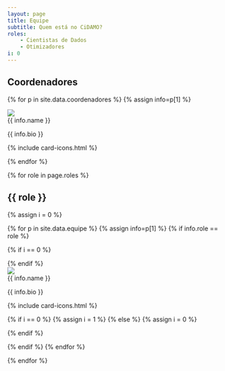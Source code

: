 ```yaml
---
layout: page
title: Equipe
subtitle: Quem está no CiDAMO?
roles:
    - Cientistas de Dados
    - Otimizadores
i: 0
---
```


<h2> Coordenadores </h2>

{% for p in site.data.coordenadores %}
{% assign info=p[1] %}

<div class="row">
<div class="card">
<!-- Image -->
<div class="col-lg-2">
   <img class="img-responsive" src="{{ site.baseurl }}/equipe/{{ info.img }}">
</div>
<!-- Name, Bio, Icons -->
<div class="col-lg-10">
   <span class="card-name"> {{ info.name }} </span>
   <p class="card-bio"> {{ info.bio }} </p>
   <div class="card-info">
   {% include card-icons.html %}
   </div>
</div>
</div>
</div>

{% endfor %}

{% for role in page.roles %}
<h2> {{ role }} </h2>
{% assign i = 0 %}

{% for p in site.data.equipe %}
{% assign info=p[1] %}
{% if info.role == role %}

{% if i == 0 %}
<div class="row">
{% endif %}
<div class="col-lg-6">
<!-- Card start -->
<div class="card">
<div class="row">
<!-- Image -->
<div class="col-lg-4">
   <img class="img-responsive" src="{{ site.baseurl }}/equipe/{{ info.img }}">
</div>
<!-- Name, Bio, Icons -->
<div class="col-lg-8">
   <span class="card-name"> {{ info.name }} </span>
   <p class="card-bio"> {{ info.bio }} </p>
   <div class="card-info">
   {% include card-icons.html %}
   </div>
</div>
</div>
</div>

</div>

{% if i == 0 %}
{% assign i = 1 %}
{% else %}
{% assign i = 0 %}
</div>
{% endif %}

{% endif %}
{% endfor %}
</div>
{% endfor %}
